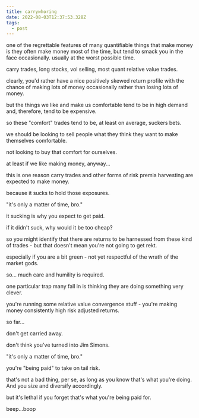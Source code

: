 ```yaml
---
title: carrywhoring
date: 2022-08-03T12:37:53.328Z
tags:
  - post
---
```

one of the  regrettable features of many quantifiable things that make money is they often make money most of the time, but tend to smack you in the face occasionally. usually at the worst possible time. 

carry trades, long stocks, vol selling, most quant relative value trades.

clearly, you'd rather have a nice positively skewed return profile with the chance of making lots of money occasionally rather than losing lots of money.

but the things we like and make us comfortable tend to be in high demand and, therefore,
tend to be expensive.

so these "comfort" trades tend to be, at least on average, suckers bets.

we should be looking to sell people what they think they want to make themselves
comfortable.

not looking to buy that comfort for ourselves.

at least if we like making money, anyway...

this is one reason carry trades and other forms of risk premia harvesting are expected to
make money.

because it sucks to hold those exposures.

"it's only a matter of time, bro."

it sucking is why you expect to get paid.

if it didn't suck, why would it be too cheap? 

so you might identify that there are returns to be harnessed from these kind of trades - but that doesn't mean you're not going to get rekt.

especially if you are a bit green - not yet respectful of the wrath of the market gods.

so... much care and humility is required.

one particular trap many fall in is thinking they are doing something very clever.

you're running some relative value convergence stuff - you're making money consistently high risk adjusted returns.

so far...

don't get carried away.

don't think you've turned into Jim Simons.

"it's only a matter of time, bro."

you're "being paid" to take on tail risk.

that's not a bad thing, per se, as long as you know that's what you're doing. And you size and
diversify accordingly.

but it's lethal if you forget that's what you're being paid for.

beep...boop